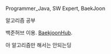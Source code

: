 Programmer_Java, SW Expert, BaekJoon

알고리즘 공부

백준허브 이용. [BaekjoonHub](https://github.com/BaekjoonHub/BaekjoonHub).

아 알고리즘만 해서는 안되는딩
